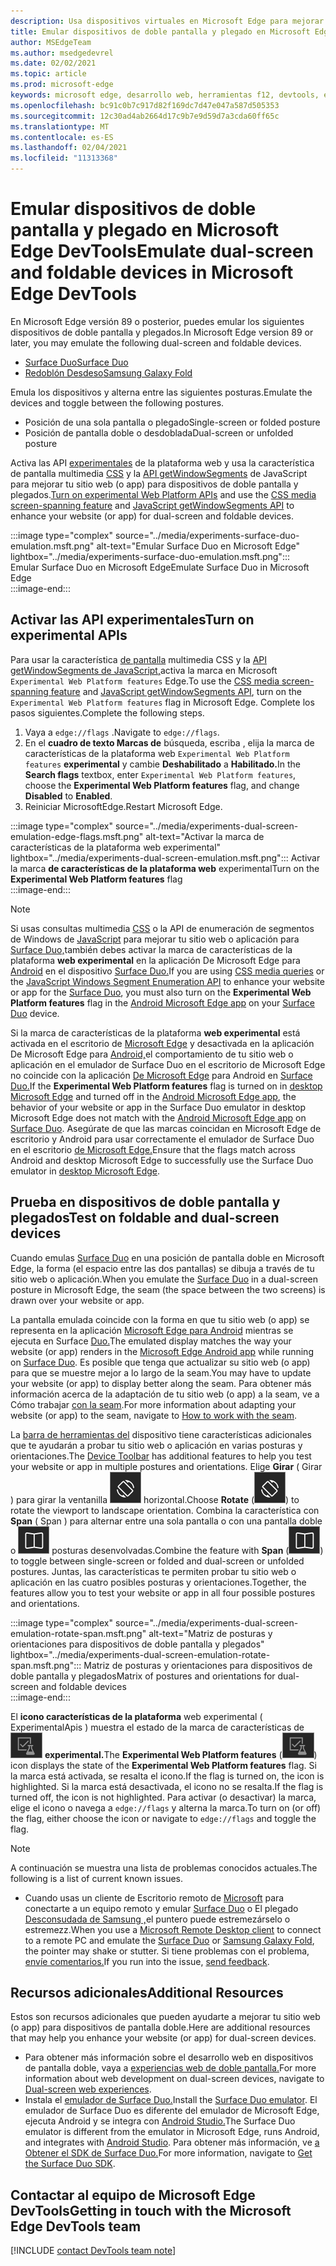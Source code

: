 ```yaml
---
description: Usa dispositivos virtuales en Microsoft Edge para mejorar tu sitio web para dispositivos de doble pantalla y plegados.
title: Emular dispositivos de doble pantalla y plegado en Microsoft Edge DevTools
author: MSEdgeTeam
ms.author: msedgedevrel
ms.date: 02/02/2021
ms.topic: article
ms.prod: microsoft-edge
keywords: microsoft edge, desarrollo web, herramientas f12, devtools, emulación, dispositivo, simulación, móvil, pantalla doble, plegado, Surface Duo, Retenido de Samsung
ms.openlocfilehash: bc91c0b7c917d82f169dc7d47e047a587d505353
ms.sourcegitcommit: 12c30ad4ab2664d17c9b7e9d59d7a3cda60ff65c
ms.translationtype: MT
ms.contentlocale: es-ES
ms.lasthandoff: 02/04/2021
ms.locfileid: "11313368"
---
```

# <span data-ttu-id="8f360-104">Emular dispositivos de doble pantalla y plegado en Microsoft Edge DevTools</span><span class="sxs-lookup"><span data-stu-id="8f360-104">Emulate dual-screen and foldable devices in Microsoft Edge DevTools</span></span>  

<span data-ttu-id="8f360-105">En Microsoft Edge versión 89 o posterior, puedes emular los siguientes dispositivos de doble pantalla y plegados.</span><span class="sxs-lookup"><span data-stu-id="8f360-105">In Microsoft Edge version 89 or later, you may emulate the following dual-screen and foldable devices.</span></span>  

*   [<span data-ttu-id="8f360-106">Surface Duo</span><span class="sxs-lookup"><span data-stu-id="8f360-106">Surface Duo</span></span>][SurfaceDevicesDuo]  
*   [<span data-ttu-id="8f360-107">Redoblón Desdeso</span><span class="sxs-lookup"><span data-stu-id="8f360-107">Samsung Galaxy Fold</span></span>][SamsungMobileGalaxyFold]  
    
<span data-ttu-id="8f360-108">Emula los dispositivos y alterna entre las siguientes posturas.</span><span class="sxs-lookup"><span data-stu-id="8f360-108">Emulate the devices and toggle between the following postures.</span></span>  

*   <span data-ttu-id="8f360-109">Posición de una sola pantalla o plegado</span><span class="sxs-lookup"><span data-stu-id="8f360-109">Single-screen or folded posture</span></span>  
*   <span data-ttu-id="8f360-110">Posición de pantalla doble o desdoblada</span><span class="sxs-lookup"><span data-stu-id="8f360-110">Dual-screen or unfolded posture</span></span>  
    
<span data-ttu-id="8f360-111">Activa las API [experimentales](#turn-on-experimental-apis) de la plataforma web y usa la característica de pantalla multimedia [CSS][DualScreenDocsCssMedia] y la [API getWindowSegments][DualScreenDocsJSAPI] de JavaScript para mejorar tu sitio web \(o app\) para dispositivos de doble pantalla y plegados.</span><span class="sxs-lookup"><span data-stu-id="8f360-111">[Turn on experimental Web Platform APIs](#turn-on-experimental-apis) and use the [CSS media screen-spanning feature][DualScreenDocsCssMedia] and [JavaScript getWindowSegments API][DualScreenDocsJSAPI] to enhance your website \(or app\) for dual-screen and foldable devices.</span></span>  

:::image type="complex" source="../media/experiments-surface-duo-emulation.msft.png" alt-text="Emular Surface Duo en Microsoft Edge" lightbox="../media/experiments-surface-duo-emulation.msft.png":::  
   <span data-ttu-id="8f360-113">Emular Surface Duo en Microsoft Edge</span><span class="sxs-lookup"><span data-stu-id="8f360-113">Emulate Surface Duo in Microsoft Edge</span></span>  
:::image-end:::  

## <span data-ttu-id="8f360-114">Activar las API experimentales</span><span class="sxs-lookup"><span data-stu-id="8f360-114">Turn on experimental APIs</span></span>  

<span data-ttu-id="8f360-115">Para usar la característica [de pantalla][DualScreenDocsCssMedia] multimedia CSS y la [API getWindowSegments de JavaScript,][DualScreenDocsJSAPI]activa la marca en Microsoft `Experimental Web Platform features` Edge.</span><span class="sxs-lookup"><span data-stu-id="8f360-115">To use the [CSS media screen-spanning feature][DualScreenDocsCssMedia] and [JavaScript getWindowSegments API][DualScreenDocsJSAPI], turn on the `Experimental Web Platform features` flag in Microsoft Edge.</span></span>  <span data-ttu-id="8f360-116">Complete los pasos siguientes.</span><span class="sxs-lookup"><span data-stu-id="8f360-116">Complete the following steps.</span></span>  

1.  <span data-ttu-id="8f360-117">Vaya a `edge://flags` .</span><span class="sxs-lookup"><span data-stu-id="8f360-117">Navigate to `edge://flags`.</span></span>  
1.  <span data-ttu-id="8f360-118">En el **cuadro de texto Marcas de** búsqueda, escriba , elija la marca de características de la plataforma web `Experimental Web Platform features` **experimental** y cambie **Deshabilitado** a **Habilitado.**</span><span class="sxs-lookup"><span data-stu-id="8f360-118">In the **Search flags** textbox, enter `Experimental Web Platform features`, choose the **Experimental Web Platform features** flag, and change **Disabled** to **Enabled**.</span></span>  
1.  <span data-ttu-id="8f360-119">Reiniciar MicrosoftEdge.</span><span class="sxs-lookup"><span data-stu-id="8f360-119">Restart Microsoft Edge.</span></span>  
    
:::image type="complex" source="../media/experiments-dual-screen-emulation-edge-flags.msft.png" alt-text="Activar la marca de características de la plataforma web experimental" lightbox="../media/experiments-dual-screen-emulation.msft.png":::
   <span data-ttu-id="8f360-121">Activar la marca **de características de la plataforma web** experimental</span><span class="sxs-lookup"><span data-stu-id="8f360-121">Turn on the **Experimental Web Platform features** flag</span></span>  
:::image-end:::  

> [!NOTE]
> <span data-ttu-id="8f360-122">Si usas consultas multimedia [CSS][DualScreenDocsCssMedia] o la API de enumeración de segmentos de Windows de [JavaScript][DualScreenDocsJSAPI] para mejorar tu sitio web o aplicación para [Surface Duo,][SurfaceDevicesDuo]también debes activar la marca de características de la plataforma **web experimental** en la aplicación De Microsoft Edge para [Android][GooglePlayMicrosoftEdge] en el dispositivo [Surface Duo.][SurfaceDevicesDuo]</span><span class="sxs-lookup"><span data-stu-id="8f360-122">If you are using [CSS media queries][DualScreenDocsCssMedia] or the [JavaScript Windows Segment Enumeration API][DualScreenDocsJSAPI] to enhance your website or app for the [Surface Duo][SurfaceDevicesDuo], you must also turn on the **Experimental Web Platform features** flag in the [Android Microsoft Edge app][GooglePlayMicrosoftEdge] on your [Surface Duo][SurfaceDevicesDuo] device.</span></span>  
> 
> <span data-ttu-id="8f360-123">Si la marca de características de la plataforma **web experimental** está activada en el escritorio de [Microsoft Edge][MicrosoftEdge] y desactivada en la aplicación De Microsoft Edge para [Android,][GooglePlayMicrosoftEdge]el comportamiento de tu sitio web o aplicación en el emulador de Surface Duo en el escritorio de Microsoft Edge no coincide con la aplicación [De Microsoft Edge][GooglePlayMicrosoftEdge] para Android en [Surface Duo.][SurfaceDevicesDuo]</span><span class="sxs-lookup"><span data-stu-id="8f360-123">If the **Experimental Web Platform features** flag is turned on in [desktop Microsoft Edge][MicrosoftEdge] and turned off in the [Android Microsoft Edge app][GooglePlayMicrosoftEdge], the behavior of your website or app in the Surface Duo emulator in desktop Microsoft Edge does not match with the [Android Microsoft Edge app][GooglePlayMicrosoftEdge] on [Surface Duo][SurfaceDevicesDuo].</span></span>  <span data-ttu-id="8f360-124">Asegúrate de que las marcas coincidan en Microsoft Edge de escritorio y Android para usar correctamente el emulador de Surface Duo en el escritorio [de Microsoft Edge.][MicrosoftEdge]</span><span class="sxs-lookup"><span data-stu-id="8f360-124">Ensure that the flags match across Android and desktop Microsoft Edge to successfully use the Surface Duo emulator in [desktop Microsoft Edge][MicrosoftEdge].</span></span>  

## <span data-ttu-id="8f360-125">Prueba en dispositivos de doble pantalla y plegados</span><span class="sxs-lookup"><span data-stu-id="8f360-125">Test on foldable and dual-screen devices</span></span>  

<span data-ttu-id="8f360-126">Cuando emulas [Surface Duo][SurfaceDevicesDuo] en una posición de pantalla doble en Microsoft Edge, la forma \(el espacio entre las dos pantallas\) se dibuja a través de tu sitio web o aplicación.</span><span class="sxs-lookup"><span data-stu-id="8f360-126">When you emulate the [Surface Duo][SurfaceDevicesDuo] in a dual-screen posture in Microsoft Edge, the seam \(the space between the two screens\) is drawn over your website or app.</span></span>  

<span data-ttu-id="8f360-127">La pantalla emulada coincide con la forma en que tu sitio web \(o app\) se representa en la aplicación [Microsoft Edge para Android][GooglePlayMicrosoftEdge] mientras se ejecuta en Surface [Duo.][SurfaceDevicesDuo]</span><span class="sxs-lookup"><span data-stu-id="8f360-127">The emulated display matches the way your website \(or app\) renders in the [Microsoft Edge Android app][GooglePlayMicrosoftEdge] while running on [Surface Duo][SurfaceDevicesDuo].</span></span>  <span data-ttu-id="8f360-128">Es posible que tenga que actualizar su sitio web \(o app\) para que se muestre mejor a lo largo de la seam.</span><span class="sxs-lookup"><span data-stu-id="8f360-128">You may have to update your website \(or app\) to display better along the seam.</span></span>  <span data-ttu-id="8f360-129">Para obtener más información acerca de la adaptación de tu sitio web \(o app\) a la seam, ve a Cómo trabajar [con la seam][DualScreenIntroductionHowWorkSeam].</span><span class="sxs-lookup"><span data-stu-id="8f360-129">For more information about adapting your website \(or app\) to the seam, navigate to [How to work with the seam][DualScreenIntroductionHowWorkSeam].</span></span>  

<span data-ttu-id="8f360-130">La [barra de herramientas del][DevtoolsDeviceModeIndexSimulateMobileViewport] dispositivo tiene características adicionales que te ayudarán a probar tu sitio web o aplicación en varias posturas y orientaciones.</span><span class="sxs-lookup"><span data-stu-id="8f360-130">The [Device Toolbar][DevtoolsDeviceModeIndexSimulateMobileViewport] has additional features to help you test your website or app in multiple postures and orientations.</span></span>  <span data-ttu-id="8f360-131">Elige **Girar** \( Girar \) para girar la ventanilla ![ a orientación ](../media/rotate-dark-icon.msft.png) horizontal.</span><span class="sxs-lookup"><span data-stu-id="8f360-131">Choose **Rotate** \(![Rotate](../media/rotate-dark-icon.msft.png)\) to rotate the viewport to landscape orientation.</span></span> <span data-ttu-id="8f360-132">Combina la característica con **Span** \( Span \) para alternar entre una sola pantalla o con una pantalla doble o ![ ](../media/span-dark-icon.msft.png) posturas desenvolvadas.</span><span class="sxs-lookup"><span data-stu-id="8f360-132">Combine the feature with **Span** \(![Span](../media/span-dark-icon.msft.png)\) to toggle between single-screen or folded and dual-screen or unfolded postures.</span></span>  <span data-ttu-id="8f360-133">Juntas, las características te permiten probar tu sitio web o aplicación en las cuatro posibles posturas y orientaciones.</span><span class="sxs-lookup"><span data-stu-id="8f360-133">Together, the features allow you to test your website or app in all four possible postures and orientations.</span></span>  

:::image type="complex" source="../media/experiments-dual-screen-emulation-rotate-span.msft.png" alt-text="Matriz de posturas y orientaciones para dispositivos de doble pantalla y plegados" lightbox="../media/experiments-dual-screen-emulation-rotate-span.msft.png":::
   <span data-ttu-id="8f360-135">Matriz de posturas y orientaciones para dispositivos de doble pantalla y plegados</span><span class="sxs-lookup"><span data-stu-id="8f360-135">Matrix of postures and orientations for dual-screen and foldable devices</span></span>  
:::image-end:::  

<span data-ttu-id="8f360-136">El **icono características de la plataforma** web experimental \( ExperimentalApis \) muestra el estado de la marca de características de ![ la plataforma web ](../media/experimental-apis-dark-icon.msft.png) **experimental.**</span><span class="sxs-lookup"><span data-stu-id="8f360-136">The **Experimental Web Platform features** \(![ExperimentalApis](../media/experimental-apis-dark-icon.msft.png)\) icon displays the state of the **Experimental Web Platform features** flag.</span></span>  <span data-ttu-id="8f360-137">Si la marca está activada, se resalta el icono.</span><span class="sxs-lookup"><span data-stu-id="8f360-137">If the flag is turned on, the icon is highlighted.</span></span>  <span data-ttu-id="8f360-138">Si la marca está desactivada, el icono no se resalta.</span><span class="sxs-lookup"><span data-stu-id="8f360-138">If the flag is turned off, the icon is not highlighted.</span></span>  <span data-ttu-id="8f360-139">Para activar \(o desactivar\) la marca, elige el icono o navega a `edge://flags` y alterna la marca.</span><span class="sxs-lookup"><span data-stu-id="8f360-139">To turn on \(or off\) the flag, either choose the icon or navigate to `edge://flags` and toggle the flag.</span></span>  

> [!NOTE]
> <span data-ttu-id="8f360-140">A continuación se muestra una lista de problemas conocidos actuales.</span><span class="sxs-lookup"><span data-stu-id="8f360-140">The following is a list of current known issues.</span></span>  
> 
> *   <span data-ttu-id="8f360-141">Cuando usas un cliente de Escritorio remoto de [Microsoft][RemoteDesktopClientDocs] para conectarte a un equipo remoto y emular [Surface Duo][SurfaceDevicesDuo] o El plegado [Desconsudada de Samsung ,][SamsungMobileGalaxyFold]el puntero puede estremezárselo o estremezz.</span><span class="sxs-lookup"><span data-stu-id="8f360-141">When you use a [Microsoft Remote Desktop client][RemoteDesktopClientDocs] to connect to a remote PC and emulate the [Surface Duo][SurfaceDevicesDuo] or [Samsung Galaxy Fold][SamsungMobileGalaxyFold], the pointer may shake or stutter.</span></span>  <span data-ttu-id="8f360-142">Si tiene problemas con el problema, [envíe comentarios.](#getting-in-touch-with-the-microsoft-edge-devtools-team)</span><span class="sxs-lookup"><span data-stu-id="8f360-142">If you run into the issue, [send feedback](#getting-in-touch-with-the-microsoft-edge-devtools-team).</span></span>  

## <span data-ttu-id="8f360-143">Recursos adicionales</span><span class="sxs-lookup"><span data-stu-id="8f360-143">Additional Resources</span></span>  

<span data-ttu-id="8f360-144">Estos son recursos adicionales que pueden ayudarte a mejorar tu sitio web \(o app\) para dispositivos de pantalla doble.</span><span class="sxs-lookup"><span data-stu-id="8f360-144">Here are additional resources that may help you enhance your website \(or app\) for dual-screen devices.</span></span>  

*   <span data-ttu-id="8f360-145">Para obtener más información sobre el desarrollo web en dispositivos de pantalla doble, vaya a [experiencias web de doble pantalla.][DualScreenWebIndex]</span><span class="sxs-lookup"><span data-stu-id="8f360-145">For more information about web development on dual-screen devices, navigate to [Dual-screen web experiences][DualScreenWebIndex].</span></span>  
*   <span data-ttu-id="8f360-146">Instala el [emulador de Surface Duo.][DualScreenAndroidUseEmulator]</span><span class="sxs-lookup"><span data-stu-id="8f360-146">Install the [Surface Duo emulator][DualScreenAndroidUseEmulator].</span></span>  <span data-ttu-id="8f360-147">El emulador de Surface Duo es diferente del emulador de Microsoft Edge, ejecuta Android y se integra con [Android Studio.][AndroidDeveloperStudio]</span><span class="sxs-lookup"><span data-stu-id="8f360-147">The Surface Duo emulator is different from the emulator in Microsoft Edge, runs Android, and integrates with [Android Studio][AndroidDeveloperStudio].</span></span>  <span data-ttu-id="8f360-148">Para obtener más información, ve [a Obtener el SDK de Surface Duo.][DualScreenAndroidGetDuoSdk]</span><span class="sxs-lookup"><span data-stu-id="8f360-148">For more information, navigate to [Get the Surface Duo SDK][DualScreenAndroidGetDuoSdk].</span></span>  

## <span data-ttu-id="8f360-149">Contactar al equipo de Microsoft Edge DevTools</span><span class="sxs-lookup"><span data-stu-id="8f360-149">Getting in touch with the Microsoft Edge DevTools team</span></span>  

[!INCLUDE [contact DevTools team note](../includes/contact-devtools-team-note.md)]  

<!-- links -->  

[DevtoolsDeviceModeIndexSimulateMobileViewport]: ../device-mode/index.md#simulate-a-mobile-viewport "Simular dispositivos móviles con el modo de dispositivo en Microsoft Edge DevTools | Microsoft Edge"  

[DualScreenWebIndex]: /dual-screen/web/index "Experiencias web de pantalla doble | Microsoft Docs"  
[DualScreenAndroidGetDuoSdk]: /dual-screen/android/get-duo-sdk "Obtener el emulador de Surface Duo | Microsoft Docs"  
[DualScreenIntroductionHowWorkSeam]: /dual-screen/introduction#how-to-work-with-the-seam "Cómo trabajar con la seam: introducción a los dispositivos de pantalla doble | Microsoft Docs"  
[DualScreenAndroidUseEmulator]: /dual-screen/android/use-emulator "Usa el emulador de Surface Duo | Microsoft Docs"  
[DualScreenDocsCssMedia]: /dual-screen/web/css-media-spanning "Característica de pantalla multimedia CSS para la detección de pantalla doble | Microsoft Docs"  
[DualScreenDocsJSAPI]: /dual-screen/web/javascript-getwindowsegments "La API de JavaScript getWindowSegments para dispositivos de pantalla doble | Microsoft Docs"  

[RemoteDesktopClientDocs]: /windows-server/remote/remote-desktop-services/clients/remote-desktop-clients "Clientes de Escritorio remoto | Microsoft Docs"

[MicrosoftEdge]: https://www.microsoft.com/edge "Microsoft Edge"  

[SurfaceDevicesDuo]: https://www.microsoft.com/surface/devices/surface-duo "Surface Duo | Microsoft Surface"  

[AndroidDeveloperStudio]: https://developer.android.com/studio/ "Android Studio"  

[GooglePlayMicrosoftEdge]: https://play.google.com/store/apps/details?id=com.microsoft.emmx "Microsoft Edge | Google Play"  

[SamsungMobileGalaxyFold]: https://www.samsung.com/mobile/galaxy-fold/ "| Samsung"  
